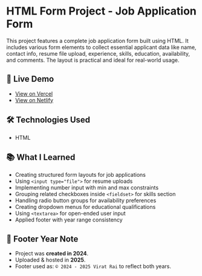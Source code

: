 # HTML Form Project - Job Application Form

This project features a complete job application form built using HTML. It includes various form elements to collect essential applicant data like name, contact info, resume file upload, experience, skills, education, availability, and comments. The layout is practical and ideal for real-world usage.

## 🔗 Live Demo

- [View on Vercel](#)  
- [View on Netlify](#)  

## 🛠️ Technologies Used

- HTML

## 📚 What I Learned

- Creating structured form layouts for job applications
- Using `<input type="file">` for resume uploads
- Implementing number input with min and max constraints
- Grouping related checkboxes inside `<fieldset>` for skills section
- Handling radio button groups for availability preferences
- Creating dropdown menus for educational qualifications
- Using `<textarea>` for open-ended user input
- Applied footer with year range consistency

## 📝 Footer Year Note

- Project was **created in 2024**.  
- Uploaded & hosted in **2025**.  
- Footer used as: `© 2024 - 2025 Virat Rai` to reflect both years.